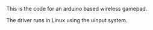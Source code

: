 This is the code for an arduino based wireless gamepad.

The driver runs in Linux using the uinput system.

